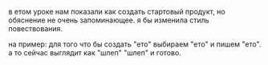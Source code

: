 в етом уроке нам показали как создать стартовый продукт, но обяснение не очень запоминающее.
я бы изменила стиль повествования.

на пример: для того что бы создать "ето" выбираем "ето" и пишем "ето". а то сейчас выглядит как "шлеп" "шлеп" и готово. 